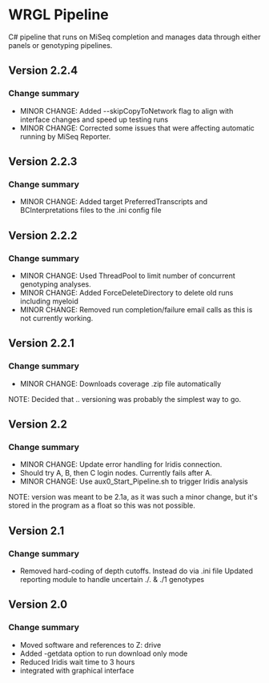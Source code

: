 # WRGL Pipeline

C# pipeline that runs on MiSeq completion and manages data through either panels
or genotyping pipelines.

## Version 2.2.4

### Change summary
 * MINOR CHANGE: Added --skipCopyToNetwork flag to align with interface changes and speed up testing runs
 * MINOR CHANGE: Corrected some issues that were affecting automatic running by MiSeq Reporter.

## Version 2.2.3

### Change summary
 * MINOR CHANGE: Added target PreferredTranscripts and BCInterpretations files to the .ini config file

## Version 2.2.2

### Change summary
 * MINOR CHANGE: Used ThreadPool to limit number of concurrent genotyping analyses.
 * MINOR CHANGE: Added ForceDeleteDirectory to delete old runs including myeloid
 * MINOR CHANGE: Removed run completion/failure email calls as this is not currently working.

## Version 2.2.1

### Change summary
 * MINOR CHANGE: Downloads coverage .zip file automatically

NOTE: Decided that <major>.<minor>.<increment> versioning was probably the
simplest way to go.  

## Version 2.2

### Change summary
 * MINOR CHANGE: Update error handling for Iridis connection.
 * Should try A, B, then C login nodes. Currently fails after A.
 * MINOR CHANGE: Use aux0_Start_Pipeline.sh to trigger Iridis analysis

NOTE: version was meant to be 2.1a, as it was such a minor change, but it's 
stored in the program as a float so this was not possible.

## Version 2.1

### Change summary
 * Removed hard-coding of depth cutoffs. Instead do via .ini file
 Updated reporting module to handle uncertain ./. & ./1 genotypes

## Version 2.0

### Change summary
 * Moved software and references to Z: drive
 * Added -getdata option to run download only mode
 * Reduced Iridis wait time to 3 hours
 * integrated with graphical interface
